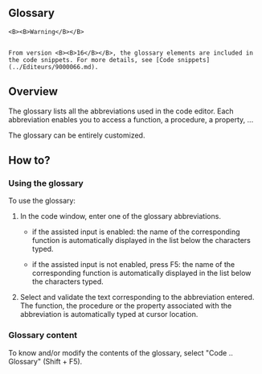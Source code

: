 
## Glossary 
			






	<B><B>Warning</B></B>

	From version <B><B>16</B></B>, the glossary elements are included in the code snippets. For more details, see [Code snippets](../Editeurs/9000066.md).



<a name="NOTE1"></a>
<a name="NOTE1_1"></a>


## Overview
<a name="overview_ELTTEXTE000089"></a>
The glossary lists all the abbreviations used in the code editor. Each abbreviation enables you to access a function, a procedure, a property, ...

The glossary can be entirely customized.

<a name="NOTE2"></a>
<a name="NOTE2_1"></a>


## How to?
<a name="how_ELTTEXTE000113"></a>


### Using the glossary
<a name="using_the_glossary_ELTPARAGRAPHE000027"></a>

To use the glossary:

1. In the code window, enter one of the glossary abbreviations.

	- if the assisted input is enabled: the name of the corresponding function is automatically displayed in the list below the characters typed.

	- if the assisted input is not enabled, press F5: the name of the corresponding function is automatically displayed in the list below the characters typed.




2. Select and validate the text corresponding to the abbreviation entered. The function, the procedure or the property associated with the abbreviation is automatically typed at cursor location.



<a name="NOTE2_2"></a>


### Glossary content
<a name="glossary_content_ELTPARAGRAPHE000040"></a>

To know and/or modify the contents of the glossary, select "Code .. Glossary" (Shift + F5).


